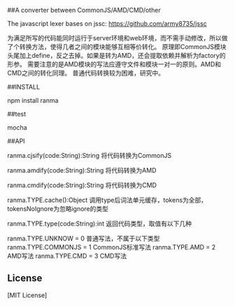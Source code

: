 ##A converter between CommonJS/AMD/CMD/other

The javascript lexer bases on jssc: https://github.com/army8735/jssc

为满足所写的代码能同时运行于server环境和web环境，而不需手动修改，所以做了个转换方法，使得几者之间的模块能够互相等价转化。
原理即CommonJS模块头尾加上define，反之去掉。如果是转为AMD，还会提取依赖并解析为factory的形参。
需要注意的是AMD模块的写法应遵守文件和模块一对一的原则。AMD和CMD之间的转化同理。
普通代码转换较为困难，研究中。

##INSTALL

npm install ranma

##test

mocha

##API

ranma.cjsify(code:String):String
将代码转换为CommonJS

ranma.amdify(code:String):String
将代码转换为AMD

ranma.cmdify(code:String):String
将代码转换为CMD

ranma.TYPE.cache():Object
调用type后词法单元缓存，tokens为全部，tokensNoIgnore为忽略ignore的类型

ranma.TYPE.type(code:String):int
返回代码类型，取值有以下几种

ranma.TYPE.UNKNOW = 0
普通写法，不属于以下类型
ranma.TYPE.COMMONJS = 1
CommonJS标准写法
ranma.TYPE.AMD = 2
AMD写法
ranma.TYPE.CMD = 3
CMD写法

## License

[MIT License]